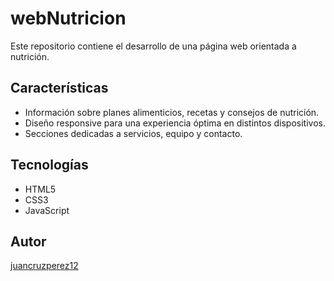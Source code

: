 # webNutricion

Este repositorio contiene el desarrollo de una página web orientada a nutrición.

## Características

- Información sobre planes alimenticios, recetas y consejos de nutrición.
- Diseño responsive para una experiencia óptima en distintos dispositivos.
- Secciones dedicadas a servicios, equipo y contacto.

## Tecnologías

- HTML5
- CSS3
- JavaScript

## Autor

[juancruzperez12](https://github.com/juancruzperez12)
